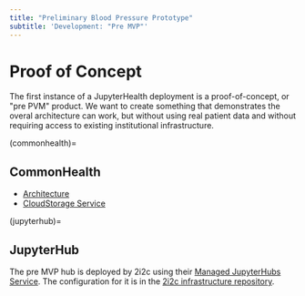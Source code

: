 ```yaml
---
title: "Preliminary Blood Pressure Prototype"
subtitle: 'Development: "Pre MVP"'
---
```


# Proof of Concept

The first instance of a JupyterHealth deployment is a proof-of-concept, or "pre PVM" product. We want to create something that demonstrates the overal architecture can work, but without using real patient data and without requiring access to existing institutional infrastructure.

(commonhealth)=
## CommonHealth

- [Architecture](https://drive.google.com/file/d/1JupkAcP1CHlhOW6qnQib5s29lqOWm-8U/view)
- [CloudStorage Service](https://docs.google.com/document/d/1E7t16ok_mUHA5hYVsTQA5MbCruX0DS_Rqsq37dZ48fs/edit?usp=drive_link)

(jupyterhub)=
## JupyterHub

The pre MVP hub is deployed by 2i2c using their [Managed JupyterHubs Service](https://infrastructure.2i2c.org). The configuration for it is in the [2i2c infrastructure repository](https://github.com/2i2c-org/infrastructure/tree/main/config/clusters/jupyter-health).
